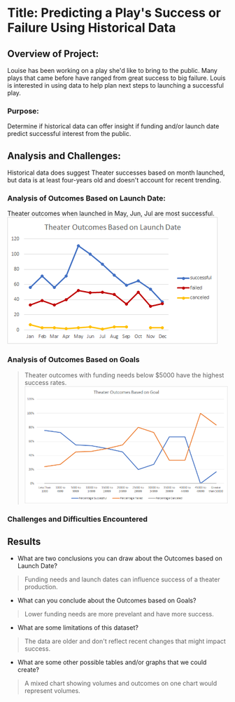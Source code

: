 # Title: **Predicting a Play's Success or Failure Using Historical Data**  

## Overview of Project: 
Louise has been working on a play she'd like to bring to the public.  Many plays that came before have ranged from great success to big failure.  Louis is interested in using data to help plan next steps to launching a successful play.   

### Purpose:  
Determine if historical data can offer insight if funding and/or launch date predict successful interest from the public.

## Analysis and Challenges:  
Historical data does suggest Theater successes based on month launched, but data is at least four-years old and doesn't account for recent trending.  

### Analysis of Outcomes Based on Launch Date:  
Theater outcomes when launched in May, Jun, Jul are most successful.    
![](/Resources/Theater_Outcomes_vs_Launch.png)

### Analysis of Outcomes Based on Goals
>Theater outcomes with funding needs below $5000 have the highest success rates.  
![](/Resources/Outcomes_vs_Goals.png)

### Challenges and Difficulties Encountered

## Results

- What are two conclusions you can draw about the Outcomes based on Launch Date?
>Funding needs and launch dates can influence success of a theater production.  
- What can you conclude about the Outcomes based on Goals?
>Lower funding needs are more prevelant and have more success.
- What are some limitations of this dataset?
>The data are older and don't reflect recent changes that might impact success.
- What are some other possible tables and/or graphs that we could create?
>A mixed chart showing volumes and outcomes on one chart would  represent volumes.  
